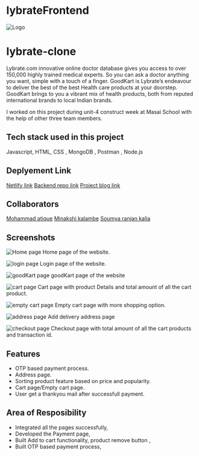 # lybrateFrontend

![Logo](https://assets.lybrate.com/q_auto,f_auto//imgs/product/logos/Lybrate-Logo.png)

# lybrate-clone

Lybrate.com innovative online doctor database gives you access to over 150,000 highly trained medical experts. So you can ask a doctor anything you want, simple with a touch of a finger.
GoodKart is Lybrate’s endeavour to deliver the best of the best Health care products at your doorstep. GoodKart brings to you a vibrant mix of health products, both from reputed international brands to local Indian brands.

I worked on this project during unit-4 construct week at Masai School with the help of other three team members.

## Tech stack used in this project

Javascript, HTML, CSS , MongoDB , Postman , Node.js

## Deplyement Link

<a href="http://librate.netlify.app/">Netlify link</a>
<a href="https://github.com/mohammad-atique/lybratebackend">Backend repo link</a>
<a href="https://medium.com/@minakshikalambe10/fourth-unit-project-lybrate-com-8ba50892ada8">Project blog link</a>

## Collaborators

<a href="https://github.com/mohammad-atique">Mohammad atique</a>
<a href="https://github.com/minakshikalambe">Minakshi kalambe</a>
<a href="https://github.com/Soumyaranjankalia">Soumya ranjan kalia</a>

## Screenshots

![Home page](https://i.imgur.com/0zq4yBA.png)
Home page of the website.

![login page](https://i.imgur.com/MpDPrEz.png)
Login page of the website.

![goodKart page](https://i.imgur.com/XmJKkX9.png)
goodKart page of the website

![cart page](https://i.imgur.com/AEsOSG3.png)
Cart page with product Details and total amount of all the cart product.

![empty cart page](https://i.imgur.com/cGDljVY.png)
Empty cart page with more shopping option.

![address page](https://i.imgur.com/GSiuheW.png)
Add delivery address page

![checkout page](https://i.imgur.com/ErWPKE5.png)
Checkout page with total amount of all the cart products and transaction id.

## Features

- OTP based payment process.
- Address page.
- Sorting product feature based on price and popularity.
- Cart page/Empty cart page.
- User get a thankyou mail after successfull payment.

## Area of Resposibility

- Integrated all the pages successfully,
- Developed the Payment page,
- Built Add to cart functionality, product remove button ,
- Built OTP based payment process,
